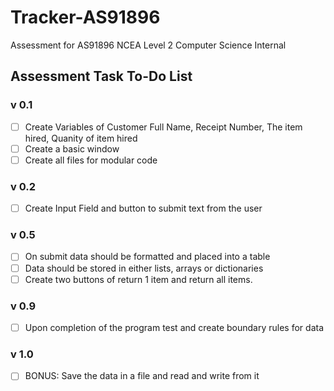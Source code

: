 # Tracker-AS91896
Assessment for AS91896 NCEA Level 2 Computer Science Internal

## Assessment Task To-Do List
### v 0.1
- [ ] Create Variables of
	Customer Full Name, Receipt Number, The item hired, Quanity of item hired
- [ ] Create a basic window
- [ ] Create all files for modular code
### v 0.2
- [ ] Create Input Field and button to submit text from the user
### v 0.5
- [ ] On submit data should be formatted and placed into a table
- [ ] Data should be stored in either lists, arrays or dictionaries
- [ ] Create two buttons of return 1 item and return all items.
### v 0.9
- [ ] Upon completion of the program test and create boundary rules for data
### v 1.0
- [ ] BONUS: Save the data in a file and read and write from it
